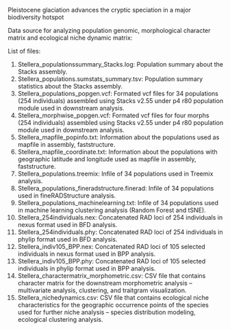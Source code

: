 Pleistocene glaciation advances the cryptic speciation in a major biodiversity hotspot

Data source for analyzing population genomic, morphological character matrix and ecological niche dynamic matrix: 

List of files: 
1. Stellera_populationssummary_Stacks.log: Population summary about the Stacks assembly. 
2. Stellera_populations.sumstats_summary.tsv: Population summary statistics about the Stacks assembly.
3. Stellera_populations_popgen.vcf: Formated vcf files for 34 populations (254 individuals) assembled using Stacks v2.55 under p4 r80 population module used in downstream analysis. 
4. Stellera_morphwise_popgen.vcf: Formated vcf files for four morphs (254 individuals) assembled using Stacks v2.55 under p4 r80 population module used in downstream analysis. 
5. Stellera_mapfile_popinfo.txt: Information about the populations used as mapfile in assembly, faststructure. 
6. Stellera_mapfile_coordinate.txt: Information about the populations with geographic latitude and longitude used as mapfile in assembly, faststructure. 
7. Stellera_populations.treemix: Infile of 34 populations used in Treemix analysis. 
8. Stellera_populations_fineradstructure.finerad: Infile of 34 populations used in fineRADStructure analysis. 
9. Stellera_populations_machinelearning.txt: Infile of 34 populations used in machine learning clustering analysis (Random Forest and tSNE). 
10. Stellera_254individuals.nex: Concatenated RAD loci of 254 individuals in nexus format used in BFD analysis. 
11. Stellera_254individuals.phy: Concatenated RAD loci of 254 individuals in phylip format used in BFD analysis. 
12. Stellera_indiv105_BPP.nex: Concatenated RAD loci of 105 selected individuals in nexus format used in BPP analysis.
13. Stellera_indiv105_BPP.phy: Concatenated RAD loci of 105 selected individuals in phylip format used in BPP analysis. 
14. Stellera_charactermatrix_morphometric.csv: CSV file that contains character matrix for the downstream morphometric analysis – multivariate analysis, clustering, and traitgram visualization. 
15. Stellera_nichedynamics.csv: CSV file that contains ecological niche characteristics for the geographic occurrence points of the species used for further niche analysis – species distribution modeling, ecological clustering analysis.
